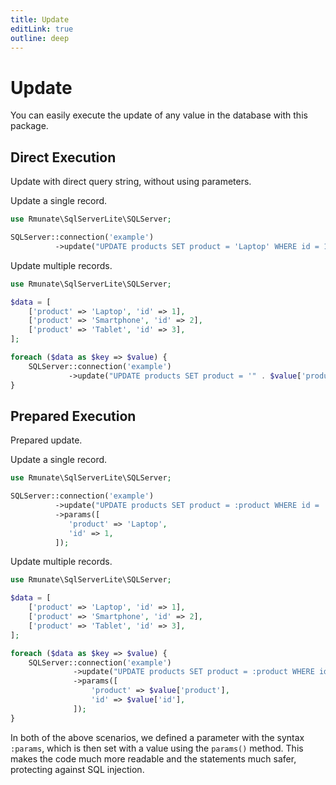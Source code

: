 ```yaml
---
title: Update
editLink: true
outline: deep
---
```


# Update

You can easily execute the update of any value in the database with this package.

## Direct Execution

Update with direct query string, without using parameters.

Update a single record.

```php
use Rmunate\SqlServerLite\SQLServer;

SQLServer::connection('example')
          ->update("UPDATE products SET product = 'Laptop' WHERE id = 1");
```

Update multiple records.

```php
use Rmunate\SqlServerLite\SQLServer;

$data = [
    ['product' => 'Laptop', 'id' => 1],
    ['product' => 'Smartphone', 'id' => 2],
    ['product' => 'Tablet', 'id' => 3],
];

foreach ($data as $key => $value) {
    SQLServer::connection('example')
             ->update("UPDATE products SET product = '" . $value['product'] . "' WHERE id = " . $value['id']);
}

```

## Prepared Execution

Prepared update.

Update a single record.

```php
use Rmunate\SqlServerLite\SQLServer;

SQLServer::connection('example')
          ->update("UPDATE products SET product = :product WHERE id = :id");
          ->params([
             'product' => 'Laptop',
             'id' => 1,
          ]);
```

Update multiple records.

```php
use Rmunate\SqlServerLite\SQLServer;

$data = [
    ['product' => 'Laptop', 'id' => 1],
    ['product' => 'Smartphone', 'id' => 2],
    ['product' => 'Tablet', 'id' => 3],
];

foreach ($data as $key => $value) {
    SQLServer::connection('example')
              ->update("UPDATE products SET product = :product WHERE id = :id");
              ->params([
                  'product' => $value['product'],
                  'id' => $value['id'],
              ]);
}

```

In both of the above scenarios, we defined a parameter with the syntax `:params`, which is then set with a value using the `params()` method. This makes the code much more readable and the statements much safer, protecting against SQL injection.